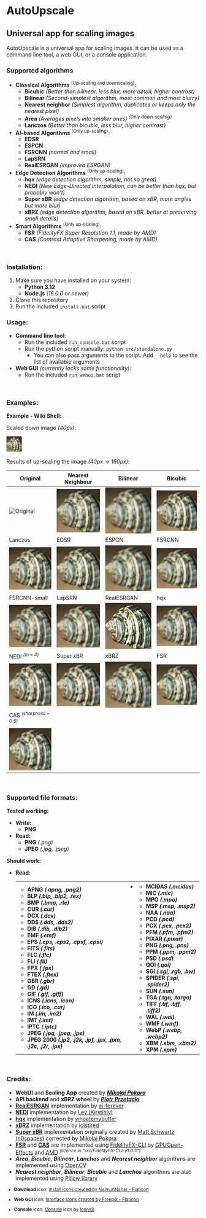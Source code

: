 # AutoUpscale

## Universal app for scaling images

AutoUpscale is a universal app for scaling images. It can be used as a command line tool, a web GUI, or a console application.

### Supported algorithms
- **Classical Algorithms** <sup>(Up-scaling and downscaling)</sup>:
  - **Bicubic** *(Better than bilinear, less blur, more detail, higher contrast)*
  - **Bilinear** *(Second-simplest algorithm, most common and most blurry)*
  - **Nearest neighbor** *(Simplest algorithm, duplicates or keeps only the nearest pixel)*
  - **Area** *(Averages pixels into smaller ones)* *<sup>(Only down-scaling)</sup>*
  - **Lanczos** *(Better than bicubic, less blur, higher contrast)*
- **AI-based Algorithms** <sup>(Only up-scaling)</sup>:
  - **EDSR**
  - **ESPCN**
  - **FSRCNN** *(normal and small)*
  - **LapSRN**
  - **RealESRGAN** *(improved ESRGAN)*
- **Edge Detection Algorithms** <sup>(Only up-scaling)</sup>:
  - **hqx** *(edge detection algorithm, simple, not so great)*
  - **NEDI** *(New Edge-Directed Interpolation, can be better than hqx, but probably won't)*
  - **Super xBR** *(edge detection algorithm, based on xBR, more angles but more blur)*
  - **xBRZ** *(edge detection algorithm, based on xBR, better at preserving small details)*
- **Smart Algorithms** <sup>(Only up-scaling)</sup>:
  - **FSR** *(FidelityFX Super Resolution 1.1, made by AMD)*
  - **CAS** *(Contrast Adaptive Sharpening, made by AMD)*

<br/>

### Installation:
1. Make sure you have installed on your system:
   - **Python 3.12**
   - **Node.js** *(16.0.0 or newer)*
2. Clone this repository
3. Run the included `install.bat` script

### Usage:
- **Command line tool**:
  - Run the included `run_console.bat` script
  - Run the python script manually: `python src/standalone.py`
    - You can also pass arguments to the script. Add `--help` to see the list of available arguments
- **Web GUI** *(currently lacks some functionality)*:
  - Run the included `run_webui.bat` script

<br/>

### Examples:
**Example - Wiki Shell:**

Scaled down image *(40px)*:

![Wiki Example Shell - Small](./src/example_images/input/example_shell_40px.png)

Results of up-scaling the image *(40px -> 160px)*:

[//]: # (|                                                      Original                                                      |                                       Nearest Neighbour                                       |                                      Bilinear                                       |                                      Bicubic                                      |                                       Lanczos                                        |)

[//]: # (|:------------------------------------------------------------------------------------------------------------------:|:---------------------------------------------------------------------------------------------:|:-----------------------------------------------------------------------------------:|:---------------------------------------------------------------------------------:|:------------------------------------------------------------------------------------:|)

[//]: # (| ![Original]&#40;https://upload.wikimedia.org/wikipedia/commons/a/a6/160_by_160_thumbnail_of_%27Green_Sea_Shell%27.png&#41; | ![Nearest Neighbour]&#40;./src/example_images/output/CV2_INTER_NEAREST_example_shell_40px_4x.png&#41; | ![Bilinear]&#40;./src/example_images/output/CV2_INTER_LINEAR_example_shell_40px_4x.png&#41; | ![Bicubic]&#40;./src/example_images/output/CV2_INTER_CUBIC_example_shell_40px_4x.png&#41; | ![Lanczos]&#40;./src/example_images/output/CV2_INTER_LANCZOS4_example_shell_40px_4x.png&#41; |)

[//]: # ()
[//]: # (|                                  EDSR                                   |                                   ESPCN                                   |                                   FSRCNN                                    |                                      FSRCNN-small                                       |                                   LapSRN                                    |                                   RealESRGAN                                    |)

[//]: # (|:-----------------------------------------------------------------------:|:-------------------------------------------------------------------------:|:---------------------------------------------------------------------------:|:---------------------------------------------------------------------------------------:|:---------------------------------------------------------------------------:|:-------------------------------------------------------------------------------:|)

[//]: # (| ![EDSR]&#40;./src/example_images/output/CV2_EDSR_example_shell_40px_4x.png&#41; | ![ESPCN]&#40;./src/example_images/output/CV2_ESPCN_example_shell_40px_4x.png&#41; | ![FSRCNN]&#40;./src/example_images/output/CV2_FSRCNN_example_shell_40px_4x.png&#41; | ![FSRCNN-small]&#40;./src/example_images/output/CV2_FSRCNN_small_example_shell_40px_4x.png&#41; | ![LapSRN]&#40;./src/example_images/output/CV2_LapSRN_example_shell_40px_4x.png&#41; | ![RealESRGAN]&#40;./src/example_images/output/RealESRGAN_example_shell_40px_4x.png&#41; |)

[//]: # ()
[//]: # (|                                hqx                                |                      NEDI <sup>*&#40;m = 4&#41;*</sup>                      |                                   Super xBR                                   |                                xBRZ                                 |)

[//]: # (|:-----------------------------------------------------------------:|:-------------------------------------------------------------------:|:-----------------------------------------------------------------------------:|:-------------------------------------------------------------------:|)

[//]: # (| ![hqx]&#40;./src/example_images/output/hqx_example_shell_40px_4x.png&#41; | ![NEDI]&#40;./src/example_images/output/NEDI_example_shell_40px_4x.png&#41; | ![Super xBR]&#40;./src/example_images/output/Super_xBR_example_shell_40px_4x.png&#41; | ![xBRZ]&#40;./src/example_images/output/xBRZ_example_shell_40px_4x.png&#41; |)

[//]: # ()
[//]: # (|                              FSR                               |               CAS <sup>*&#40;sharpness = 0.5&#41;*</sup>               |)

[//]: # (|:--------------------------------------------------------------:|:--------------------------------------------------------------:|)

[//]: # (| ![FSR]&#40;./src/example_images/output/example_shell_40px_FSR.png&#41; | ![CAS]&#40;./src/example_images/output/example_shell_40px_CAS.png&#41; |)


| Original | Nearest Neighbour | Bilinear | Bicubic |
| --- | --- | --- | --- |
| ![Original](https://upload.wikimedia.org/wikipedia/commons/a/a6/160_by_160_thumbnail_of_%27Green_Sea_Shell%27.png) | ![Nearest Neighbour](./src/example_images/output/CV2_INTER_NEAREST_example_shell_40px_4x.png) | ![Bilinear](./src/example_images/output/CV2_INTER_LINEAR_example_shell_40px_4x.png) | ![Bicubic](./src/example_images/output/CV2_INTER_CUBIC_example_shell_40px_4x.png) |
| Lanczos | EDSR | ESPCN | FSRCNN |
| ![Lanczos](./src/example_images/output/CV2_INTER_LANCZOS4_example_shell_40px_4x.png) | ![EDSR](./src/example_images/output/CV2_EDSR_example_shell_40px_4x.png) | ![ESPCN](./src/example_images/output/CV2_ESPCN_example_shell_40px_4x.png) | ![FSRCNN](./src/example_images/output/CV2_FSRCNN_example_shell_40px_4x.png) |
| FSRCNN-small | LapSRN | RealESRGAN | hqx |
| ![FSRCNN-small](./src/example_images/output/CV2_FSRCNN_small_example_shell_40px_4x.png) | ![LapSRN](./src/example_images/output/CV2_LapSRN_example_shell_40px_4x.png) | ![RealESRGAN](./src/example_images/output/RealESRGAN_example_shell_40px_4x.png) | ![hqx](./src/example_images/output/hqx_example_shell_40px_4x.png) |
| NEDI <sup>*(m = 4)*</sup> | Super xBR | xBRZ | FSR |
| ![NEDI <sup>*(m = 4)*</sup>](./src/example_images/output/NEDI_example_shell_40px_4x.png) | ![Super xBR](./src/example_images/output/Super_xBR_example_shell_40px_4x.png) | ![xBRZ](./src/example_images/output/xBRZ_example_shell_40px_4x.png) | ![FSR](./src/example_images/output/example_shell_40px_FSR.png) |
| CAS <sup>*(sharpness = 0.5)*</sup> |
| ![CAS <sup>*(sharpness = 0.5)*</sup>](./src/example_images/output/example_shell_40px_CAS.png) |


<br/>

### Supported file formats:
**Tested working:**
- **Write:**
  - **PNG**
- **Read:**
  - **PNG** *(.png)*
  - **JPEG** *(.jpg, .jpeg)*

**Should work:**
- **Read:**
  <table>
    <tr>
      <th>
- 
    - **APNG** *(.apng, .png2)*
    - **BLP** *(.blp, .blp2, .tex)*
    - **BMP** *(.bmp, .rle)*
    - **CUR** *(.cur)*
    - **DCX** *(.dcx)*
    - **DDS** *(.dds, .dds2)*
    - **DIB** *(.dib, .dib2)*
    - **EMF** *(.emf)*
    - **EPS** *(.eps, .eps2, .epsf, .epsi)*
    - **FITS** *(.fits)*
    - **FLC** *(.flc)*
    - **FLI** *(.fli)*
    - **FPX** *(.fpx)*
    - **FTEX** *(.ftex)*
    - **GBR** *(.gbr)*
    - **GD** *(.gd)*
    - **GIF** *(.gif, .giff)*
    - **ICNS** *(.icns, .icon)*
    - **ICO** *(.ico, .cur)*
    - **IM** *(.im, .im2)*
    - **IMT** *(.imt)*
    - **IPTC** *(.iptc)*
    - **JPEG** *(.jpg, .jpeg, .jpe)*
    - **JPEG 2000** *(.jp2, .j2k, .jpf, .jpx, .jpm, .j2c, .j2r, .jpx)*
      </th>
      <th>
-
    - **MCIDAS** *(.mcidas)*
    - **MIC** *(.mic)*
    - **MPO** *(.mpo)*
    - **MSP** *(.msp, .msp2)*
    - **NAA** *(.naa)*
    - **PCD** *(.pcd)*
    - **PCX** *(.pcx, .pcx2)*
    - **PFM** *(.pfm, .pfm2)*
    - **PIXAR** *(.pixar)*
    - **PNG** *(.png, .pns)*
    - **PPM** *(.ppm, .ppm2)*
    - **PSD** *(.psd)*
    - **QOI** *(.qoi)*
    - **SGI** *(.sgi, .rgb, .bw)*
    - **SPIDER** *(.spi, .spider2)*
    - **SUN** *(.sun)*
    - **TGA** *(.tga, .targa)*
    - **TIFF** *(.tif, .tiff, .tiff2)*
    - **WAL** *(.wal)*
    - **WMF** *(.wmf)*
    - **WebP** *(.webp, .webp2)*
    - **XBM** *(.xbm, .xbm2)*
    - **XPM** *(.xpm)*
      </th>
    </tr>
  </table>

<br/>

### Credits:
- **WebUI** and **Scaling App** created by [***Mikołaj Pokora***](https://github.com/MikiP98)
- **API backend** and **xBRZ wheel** by [***Piotr Przetacki***](https://github.com/PiotrPrzetacki)
- [**RealESRGAN**](https://github.com/ai-forever/Real-ESRGAN) implementation by [ai-forever](https://github.com/ai-forever)
- [**NEDI**](https://github.com/Kirstihly/Edge-Directed_Interpolation) implementation by [Ley (Kirstihly)](https://github.com/Kirstihly)
- [**hqx**](https://pypi.org/project/hqx/) implementation by [whoatemybutter](https://pypi.org/user/whoatemybutter/)
- [**xBRZ**](https://github.com/ioistired/xbrz.py) implementation by [ioistired](https://github.com/ioistired)
- [**Super xBR**](https://github.com/MikiP98/py-super-xbr) implementation originally created by [Matt Schwartz (n0spaces)](https://github.com/n0spaces) corrected by [Mikołaj Pokora](https://github.com/MikiP98)
- [**FSR**](https://gpuopen.com/fidelityfx-superresolution/) and [**CAS**](https://gpuopen.com/fidelityfx-cas/) are implemented using [FidelityFX-CLI](https://github.com/GPUOpen-Effects/FidelityFX-CLI) by [GPUOpen-Effects](https://github.com/GPUOpen-Effects) and [AMD](https://www.amd.com/) <sup>*(licence in "src/FidelityFX-CLI-v1.0.3")*</sup>
- ***Area***, ***Bicubic***, ***Bilinear***, ***Lanchos*** and ***Nearest neighbor*** algorithms are implemented using [OpenCV](https://opencv.org)
- ***Nearest neighbor***, ***Bilinear***, ***Bicubic*** and ***Lanchos*** algorithms are also implemented using [Pillow library](https://pillow.readthedocs.io/en/stable/)

<sup>

- **Download** icon: <a href="https://www.flaticon.com/free-icons/install" title="install icons">Install icons created by NajmunNahar - Flaticon</a>

- **Web GUI** icon: <a href="https://www.flaticon.com/free-icons/interface" title="interface icons">Interface icons created by Freepik - Flaticon</a>

- **Console** icon: <a target="_blank" href="https://icons8.com/icon/nRH1nzeThlgk/console">Console</a> icon by <a target="_blank" href="https://icons8.com">Icons8</a>

</sup>
